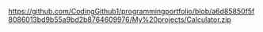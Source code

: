 https://github.com/CodingGithub1/programmingportfolio/blob/a6d85850f5f8086013bd9b55a9bd2b8764609976/My%20projects/Calculator.zip
